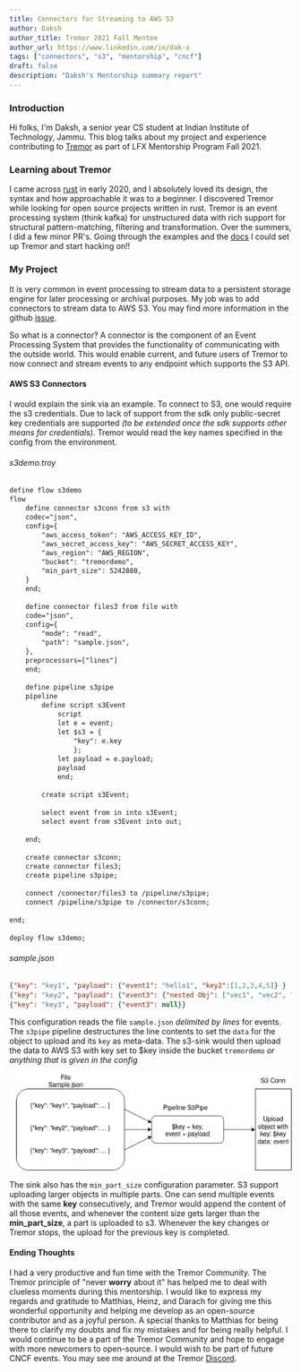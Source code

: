 ```yaml
---
title: Connectors for Streaming to AWS S3
author: Daksh
author_title: Tremor 2021 Fall Mentee
author_url: https://www.linkedin.com/in/dak-x
tags: ["connectors", "s3", "mentorship", "cncf"]
draft: false
description: "Daksh's Mentorship summary report"
---
```


### Introduction
Hi folks, I'm Daksh, a senior year CS student at Indian Institute of Technology, Jammu. This blog talks about my project and experience contributing to [Tremor](https://www.tremor.rs) as part of LFX Mentorship Program Fall 2021.

### Learning about Tremor
I came across [rust](https://www.rust-lang.org/) in early 2020, and I absolutely loved its design,  the syntax and how approachable it was to a beginner. I discovered Tremor while looking for open source projects written in rust. Tremor is an event processing system (think kafka) for unstructured data with rich support for structural pattern-matching, filtering and transformation. Over the summers, I did a few minor PR's. Going through the examples and the [docs](https://www.tremor.rs/docs/index/) I could set up Tremor and start hacking on!!

### My Project

It is very common in event processing to stream data to a persistent storage engine for later processing or archival purposes. My job was to add connectors to stream data to AWS S3. You may find more information in the github [issue](https://github.com/tremor-rs/tremor-runtime/issues/1176).
 
So what is a connector?
A connector is the component of an Event Processing System that provides the functionality of communicating with the outside world. This would enable current, and future users of Tremor to now connect and stream events to any endpoint which supports the S3 API.

#### AWS S3 Connectors
I would explain the sink via an example. To connect to S3, one would require the s3 credentials. Due to lack of support from the sdk only public-secret key credentials are supported _(to be extended once the sdk supports other means for credentials)_.
Tremor would read the key names specified in the config from the environment.

###### s3demo.troy
``` 
define flow s3demo
flow
    define connector s3conn from s3 with
    codec="json",
    config={
        "aws_access_token": "AWS_ACCESS_KEY_ID",
        "aws_secret_access_key": "AWS_SECRET_ACCESS_KEY",
        "aws_region": "AWS_REGION",
        "bucket": "tremordemo",
        "min_part_size": 5242880,
    }
    end;

    define connector files3 from file with
    code="json",
    config={
        "mode": "read",
        "path": "sample.json",
    },
    preprocessors=["lines"]
    end;

    define pipeline s3pipe
    pipeline
        define script s3Event
            script
            let e = event;
            let $s3 = {
                "key": e.key
                };
            let payload = e.payload;
            payload
            end;

        create script s3Event;

        select event from in into s3Event;
        select event from s3Event into out;

    end;

    create connector s3conn;
    create connector files3;
    create pipeline s3pipe;

    connect /connector/files3 to /pipeline/s3pipe;
    connect /pipeline/s3pipe to /connector/s3conn;

end;

deploy flow s3demo;
```
###### sample.json
```json
{"key": "key1", "payload": {"event1": "hello1", "key2":[1,2,3,4,5]} }
{"key": "key2", "payload": {"event3": {"nested Obj": ["vec1", "vec2", "vec3"]}} }
{"key": "key3", "payload": {"event3": null}}
```
This configuration reads the file `sample.json` _delimited by lines_ for events. The `s3pipe` pipeline destructures the line contents to set the `data` for the object to upload and its `key` as meta-data. The s3-sink would then upload the data to AWS S3 with key set to $key inside the bucket `tremordemo` _or anything that is given in the config_

![Sample Working](./s3diagram.png)

The sink also has the `min_part_size` configuration parameter. S3 support uploading larger objects in multiple parts. One can send multiple events with the same __key__ consecutively, and Tremor would append the content of all those events, and whenever the content size gets larger than the __min_part_size__, a part is uploaded to s3. Whenever the key changes or Tremor stops, the upload for the previous key is completed.

#### Ending Thoughts

I had a very productive and fun time with the Tremor Community. The Tremor principle of "never __worry__ about it" has helped me to deal with clueless moments during this mentorship. I would like to express my regards and gratitude to Matthias, Heinz, and Darach for giving me this wonderful opportunity and helping me develop as an open-source contributor and as a joyful person. A special thanks to Matthias for being there to clarify my doubts and fix my mistakes and for being really helpful. 
I would continue to be a part of the Tremor Community and hope to engage with more newcomers to open-source. I would wish to be part of future CNCF events. You may see me around at the Tremor [Discord](https://chat.tremor.rs).
